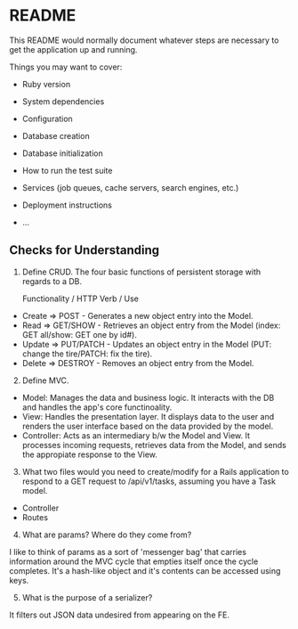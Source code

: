# README

This README would normally document whatever steps are necessary to get the
application up and running.

Things you may want to cover:

* Ruby version

* System dependencies

* Configuration

* Database creation

* Database initialization

* How to run the test suite

* Services (job queues, cache servers, search engines, etc.)

* Deployment instructions

* ...
## Checks for Understanding

1. Define CRUD.
The four basic functions of persistent storage with regards to a DB.
  
    Functionality / HTTP Verb / Use

  - Create => POST - Generates a new object entry into the Model.
  - Read => GET/SHOW - Retrieves an object entry from the Model (index: GET all/show: GET one by id#).
  - Update => PUT/PATCH - Updates an object entry in the Model (PUT: change the tire/PATCH: fix the tire).
  - Delete => DESTROY - Removes an object entry from the Model.

2. Define MVC.

- Model: Manages the data and business logic.  It interacts with the DB and handles the app's core functinoality.
- View: Handles the presentation layer.  It displays data to the user and renders the user interface based on the data provided by the model.
- Controller: Acts as an intermediary b/w the Model and View.  It processes incoming requests, retrieves data from the Model, and sends the appropiate response to the View.

3. What two files would you need to create/modify for a Rails application to respond to a GET request to /api/v1/tasks, assuming you have a Task model.

- Controller
- Routes

4. What are params? Where do they come from?

I like to think of params as a sort of 'messenger bag' that carries information around the MVC cycle that empties itself once the cycle completes.  It's a hash-like object and it's contents can be accessed using keys.

5. What is the purpose of a serializer?

It filters out JSON data undesired from appearing on the FE.